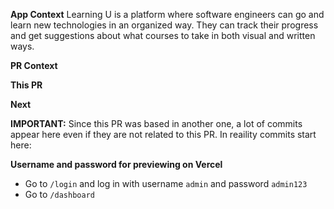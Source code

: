 **App Context**
Learning U is a platform where software engineers can go and learn new technologies in an organized way. They can track their progress and get suggestions about what courses to take in both visual and written ways.

**PR Context**


**This PR**


**Next**


**IMPORTANT:** Since this PR was based in another one, a lot of commits appear here even if they are not related to this PR. In reaility commits start here:

**Username and password for previewing on Vercel**
- Go to `/login` and log in with username `admin` and password `admin123`
- Go to `/dashboard`

